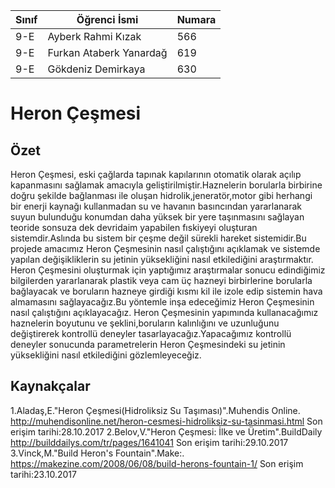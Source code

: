

Sınıf  |      Öğrenci İsmi      | Numara
-------|------------------------|--------
9-E    | Ayberk Rahmi Kızak     | 566
9-E    | Furkan Ataberk Yanardağ| 619 
9-E    | Gökdeniz Demirkaya     | 630

# Heron Çeşmesi 

## Özet
  Heron Çeşmesi, eski çağlarda tapınak kapılarının otomatik olarak açılıp kapanmasını sağlamak amacıyla geliştirilmiştir.Haznelerin borularla birbirine doğru şekilde bağlanması ile oluşan hidrolik,jeneratör,motor gibi herhangi bir enerji kaynağı kullanmadan su ve havanın basıncından yararlanarak suyun bulunduğu konumdan daha yüksek bir yere taşınmasını sağlayan teoride sonsuza dek devridaim yapabilen fıskiyeyi oluşturan sistemdir.Aslında bu sistem bir çeşme değil sürekli hareket sistemidir.Bu projede amacımız Heron Çeşmesinin nasıl çalıştığını açıklamak ve sistemde yapılan değişikliklerin su jetinin yüksekliğini nasıl etkilediğini araştırmaktır.
  Heron Çeşmesini oluşturmak için yaptığımız araştırmalar sonucu edindiğimiz bilgilerden yararlanarak plastik veya cam üç hazneyi birbirlerine borularla bağlayacak ve boruların hazneye girdiği kısmı kil ile izole edip sistemin hava almamasını sağlayacağız.Bu yöntemle inşa edeceğimiz Heron Çeşmesinin nasıl çalıştığını açıklayacağız. Heron Çeşmesinin yapımında kullanacağımız haznelerin boyutunu ve şeklini,boruların kalınlığını ve uzunluğunu değiştirerek kontrollü deneyler tasarlayacağız.Yapacağımız kontrollü deneyler sonucunda parametrelerin Heron Çeşmesindeki su jetinin yüksekliğini nasıl etkilediğini gözlemleyeceğiz.

## Kaynakçalar  

1.Aladaş,E."Heron Çeşmesi(Hidroliksiz Su Taşıması)".Muhendis Online.
  http://muhendisonline.net/heron-cesmesi-hidroliksiz-su-tasinmasi.html
  Son erişim tarihi:28.10.2017
2.Belov,V."Heron Çeşmesi: İlke ve Üretim".BuildDaily
  http://builddailys.com/tr/pages/1641041
  Son erişim tarihi:29.10.2017
3.Vinck,M."Build Heron's Fountain".Make:.
  https://makezine.com/2008/06/08/build-herons-fountain-1/
  Son erişim tarihi:23.10.2017
 
